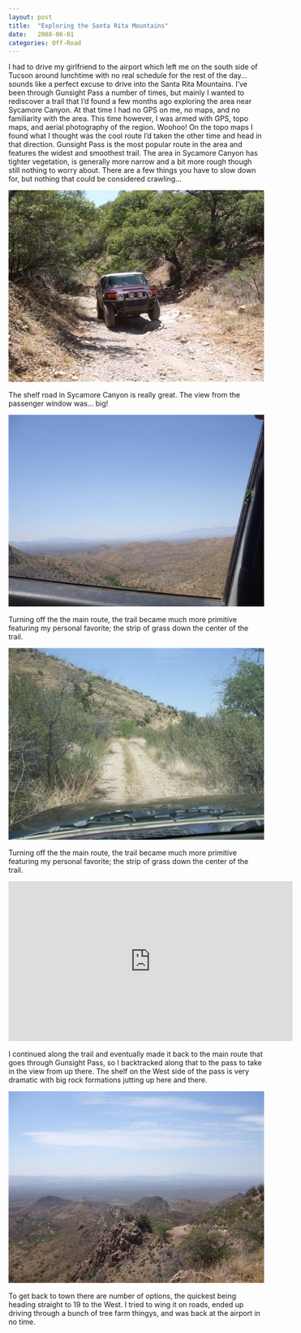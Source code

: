 ```yaml
---
layout: post
title:  "Exploring the Santa Rita Mountains"
date:   2008-06-01
categories: Off-Road
---
```


I had to drive my girlfriend to the airport which left me on the south side of Tucson around lunchtime with no real schedule for the rest of the day… sounds like a perfect excuse to drive into the Santa Rita Mountains. I’ve been through Gunsight Pass a number of times, but mainly I wanted to rediscover a trail that I’d found a few months ago exploring the area near Sycamore Canyon. At that time I had no GPS on me, no maps, and no familiarity with the area. This time however, I was armed with GPS, topo maps, and aerial photography of the region. Woohoo! On the topo maps I found what I thought was the cool route I’d taken the other time and head in that direction. Gunsight Pass is the most popular route in the area and features the widest and smoothest trail. The area in Sycamore Canyon has tighter vegetation, is generally more narrow and a bit more rough though still nothing to worry about. There are a few things you have to slow down for, but nothing that could be considered crawling…

![](/assets/img/2008-06-01-santa-ritas/DSCF2297.jpg)

The shelf road in Sycamore Canyon is really great. The view from the passenger window was… big!

![](/assets/img/2008-06-01-santa-ritas/DSCF2302.jpg)

Turning off the the main route, the trail became much more primitive featuring my personal favorite; the strip of grass down the center of the trail.

![](/assets/img/2008-06-01-santa-ritas/DSCF2304.jpg)

Turning off the the main route, the trail became much more primitive featuring my personal favorite; the strip of grass down the center of the trail.

<iframe width="560" height="315" src="https://www.youtube.com/embed/iDXUL5U3Vp0" frameborder="0" allowfullscreen></iframe>

I continued along the trail and eventually made it back to the main route that goes through Gunsight Pass, so I backtracked along that to the pass to take in the view from up there. The shelf on the West side of the pass is very dramatic with big rock formations jutting up here and there.

![](/assets/img/2008-06-01-santa-ritas/DSCF2312.jpg)

To get back to town there are number of options, the quickest being heading straight to 19 to the West. I tried to wing it on roads, ended up driving through a bunch of tree farm thingys, and was back at the airport in no time.